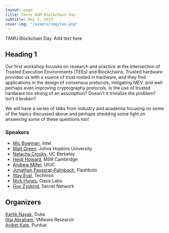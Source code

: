 ```yaml
---
layout: page
title: Texas A&M Blockchain Day
subtitle: May 1, 2023
cover-img: "/assets/img/tee.png"
---
```


TAMU Blockchain Day. Add text here
    
## Heading 1
    
Our first workshop focuses on research and practice at the intersection of Trusted Execution Environments (TEEs) and Blockchains. Trusted hardware provides us with a source of trust rooted in hardware, and they find applications in the design of consensus protocols, mitigating MEV, and well perhaps even improving cryptography protocols. Is the use of trusted hardware too strong of an assumption? Doesn't it trivialize the problem? Isn't it broken?

We will have a series of talks from industry and academia focusing on some of the topics discussed above and perhaps shedding some light on answering some of these questions too!

### Speakers
- [Mic Bowman](https://www.intel.com/content/www/us/en/research/researchers/mic-bowman.html), Intel
- [Matt Green](https://isi.jhu.edu/~mgreen/), Johns Hopkins University
- [Natacha Crooks](https://nacrooks.github.io/), UC Berkeley
- [Heidi Howard](https://www.microsoft.com/en-us/research/people/heidihoward/), MSR Cambridge
- [Andrew Miller](https://soc1024.ece.illinois.edu/), UIUC
- [Jonathan Passerat-Palmbach](https://jopasser.at/), Flashbots
- [Ittay Eyal](https://webee.technion.ac.il/people/ittay/), Technion
- [Nick Hynes](https://www.linkedin.com/in/nhynes-/), Oasis Labs
- [Guy Zyskind](https://www.linkedin.com/in/gguyz/?originalSubdomain=il), Secret Network

## Organizers

[Kartik Nayak](https://users.cs.duke.edu/~kartik/), Duke  
[Ittai Abraham](https://research.vmware.com/researchers/ittai-abraham), VMware Research    
[Aniket Kate](https://www.cs.purdue.edu/homes/akate/), Purdue
